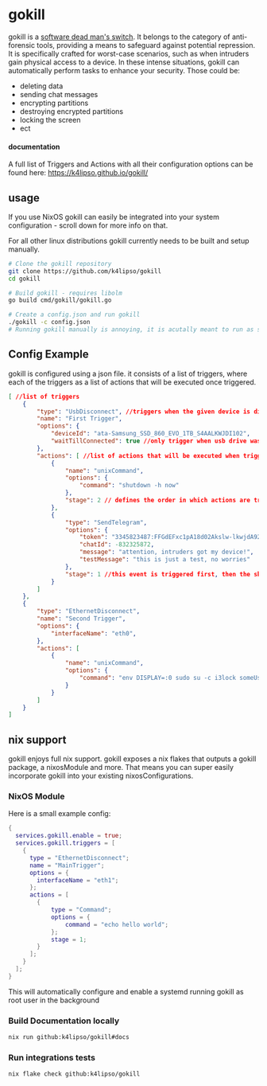 # gokill

gokill is a [software dead man's switch](https://en.wikipedia.org/wiki/Dead_man%27s_switch#Software). It belongs to the category of anti-forensic tools, providing a means to safeguard against potential repression. It is specifically crafted for worst-case scenarios, such as when intruders gain physical access to a device. In these intense situations, gokill can automatically perform tasks to enhance your security. Those could be:
- deleting data
- sending chat messages
- encrypting partitions 
- destroying encrypted partitions
- locking the screen 
- ect

#### documentation
A full list of Triggers and Actions with all their configuration options can be found here: https://k4lipso.github.io/gokill/

## usage
If you use NixOS gokill can easily be integrated into your system configuration - scroll down for more info on that.  

For all other linux distributions gokill currently needs to be built and setup manually.

``` bash
# Clone the gokill repository
git clone https://github.com/k4lipso/gokill
cd gokill

# Build gokill - requires libolm
go build cmd/gokill/gokill.go

# Create a config.json and run gokill
./gokill -c config.json
# Running gokill manually is annoying, it is acutally meant to run as systemd unit.
```

## Config Example

gokill is configured using a json file. it consists of a list of triggers, where each of the triggers as a list of 
actions that will be executed once triggered.

``` json
[ //list of triggers
    {
		"type": "UsbDisconnect", //triggers when the given device is disconnected
		"name": "First Trigger",
		"options": {
			"deviceId": "ata-Samsung_SSD_860_EVO_1TB_S4AALKWJDI102",
			"waitTillConnected": true //only trigger when usb drive was actually attached before
		},
        "actions": [ //list of actions that will be executed when triggered
            {
                "name": "unixCommand",
                "options": {
                    "command": "shutdown -h now"
                },
                "stage": 2 // defines the order in which actions are triggered.
            },
            {
		        "type": "SendTelegram",
		        "options": {
		        	"token": "3345823487:FFGdEFxc1pA18d02Akslw-lkwjdA92KAH2",
		        	"chatId": -832325872,
		        	"message": "attention, intruders got my device!",
		        	"testMessage": "this is just a test, no worries"
		        },
                "stage": 1 //this event is triggered first, then the shutdown
            }
        ]
    },
    {
		"type": "EthernetDisconnect",
		"name": "Second Trigger",
		"options": {
			"interfaceName": "eth0",
		},
        "actions": [
            {
                "name": "unixCommand",
                "options": {
                    "command": "env DISPLAY=:0 sudo su -c i3lock someUser" //example of locking someUser's screen as root
                }
            }
        ]
    }
]
```

## nix support
gokill enjoys full nix support. gokill exposes a nix flakes that outputs a gokill package, a nixosModule and more.
That means you can super easily incorporate gokill into your existing nixosConfigurations. 

### NixOS Module
Here is a small example config:

``` nix
{
  services.gokill.enable = true;
  services.gokill.triggers = [
    {
      type = "EthernetDisconnect";
      name = "MainTrigger";
      options = {
        interfaceName = "eth1";
      };
      actions = [
        {
            type = "Command";
            options = {
                command = "echo hello world";
            };
            stage = 1;
        }
      ];
    }
  ];
}
```

This will automatically configure and enable a systemd running gokill as root user in the background

### Build Documentation locally

``` bash
nix run github:k4lipso/gokill#docs
```

### Run integrations tests

``` bash
nix flake check github:k4lipso/gokill
```
